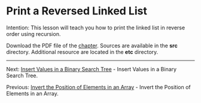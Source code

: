 # Print a Reversed Linked List

Intention: This lesson will teach you how to print the linked list in reverse order using recursion.

Download the PDF file of the [chapter](chapter_17.pdf). Sources are available in the <b>src</b> directory. 
Additional resource are located in the <b>etc</b> directory.

<hr>

Next: [Insert Values in a Binary Search Tree](chapter_18.md "Insert Values in a Binary Search Tree") - 
Insert Values in a Binary Search Tree.

Previous: [Invert the Position of Elements in an Array](chapter_16.md "Invert the Position of Elements in an Array") - 
Invert the Position of Elements in an Array.